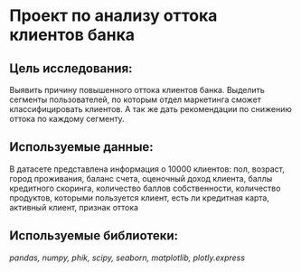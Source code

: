 # Проект по анализу оттока клиентов банка
## Цель исследования:
Выявить причину повышенного оттока клиентов банка. Выделить сегменты пользователей, по которым отдел маркетинга сможет классифицировать клиентов. А так же дать рекомендации по снижению оттока по каждому сегменту.
## Используемые данные:
В датасете представлена информация о 10000 клиентов: пол, возраст, город проживания, баланс счета, оценочный доход клиента, баллы кредитного скоринга, количество баллов собственности, количество продуктов, которыми пользуется клиент, есть ли кредитная карта, активный клиент, признак оттока
## Используемые библиотеки:
*pandas, numpy, phik, scipy, seaborn, matplotlib, plotly.express*
